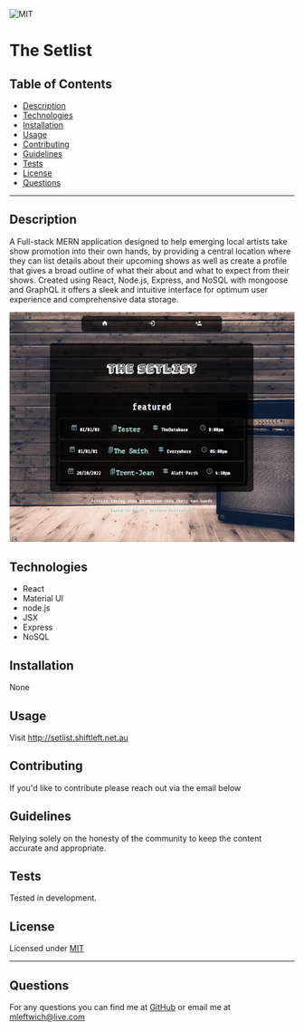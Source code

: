 
  ![MIT](https://img.shields.io/static/v1?label=License&message=MIT&color=green)
  # The Setlist
  
  ## Table of Contents
  * [Description](#description)
  * [Technologies](#technologies)
  * [Installation](#installation)
  * [Usage](#usage)
  * [Contributing](#contributing)
  * [Guidelines](#guidelines)
  * [Tests](#tests)
  * [License](#license)
  * [Questions](#questions)
---

  ## Description
  A Full-stack MERN application designed to help emerging local artists take show promotion into their own hands, by providing a central location where they can list details about their upcoming shows as well as create a profile that gives a broad outline of what their about and what to expect from their shows. Created using React, Node.js, Express, and NoSQL with mongoose and GraphQL it offers a sleek and intuitive interface for optimum user experience and comprehensive data storage.

  ![screenshot](./screenshot.png)

  ## Technologies
  * React
  * Material UI
  * node.js
  * JSX
  * Express
  * NoSQL

  ## Installation
   None


  ## Usage
   Visit http://setlist.shiftleft.net.au


  ## Contributing
   If you'd like to contribute please reach out via the email below


  ## Guidelines
   Relying solely on the honesty of the community to keep the content accurate and appropriate.


  ## Tests
   Tested in development.


  ## License
   Licensed under [MIT](https://opensource.org/licenses/MIT) 

   ---

  ## Questions
   For any questions you can find me at [GitHub](https://github.com/mleftwich) or email me at [mleftwich@live.com](mailto:mleftwich@live.com) 
